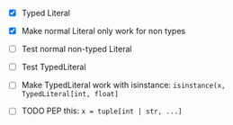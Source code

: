 - [x] Typed Literal
- [x] Make normal Literal only work for non types
- [ ] Test normal non-typed Literal
- [ ] Test TypedLiteral
- [ ] Make TypedLiteral work with isinstance: `isinstance(x, TypedLiteral[int, float]`
- [ ] TODO PEP this: `x = tuple[int | str, ...]`

